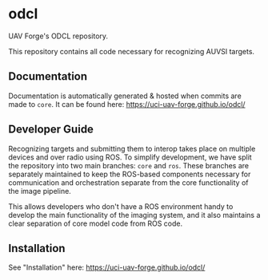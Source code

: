# odcl
UAV Forge's ODCL repository.

This repository contains all code necessary for recognizing AUVSI targets.

## Documentation
Documentation is automatically generated & hosted when commits are made to `core`. It can be found here: https://uci-uav-forge.github.io/odcl/

## Developer Guide

Recognizing targets and submitting them to interop takes place on multiple devices and over radio using ROS. To simplify development, we have split the repository into two main branches: `core` and `ros`. These branches are separately maintained to keep the ROS-based components necessary for communication and orchestration separate from the core functionality of the image pipeline.

This allows developers who don't have a ROS environment handy to develop the main functionality of the imaging system, and it also maintains a clear separation of core model code from ROS code.

## Installation

See "Installation" here: https://uci-uav-forge.github.io/odcl/